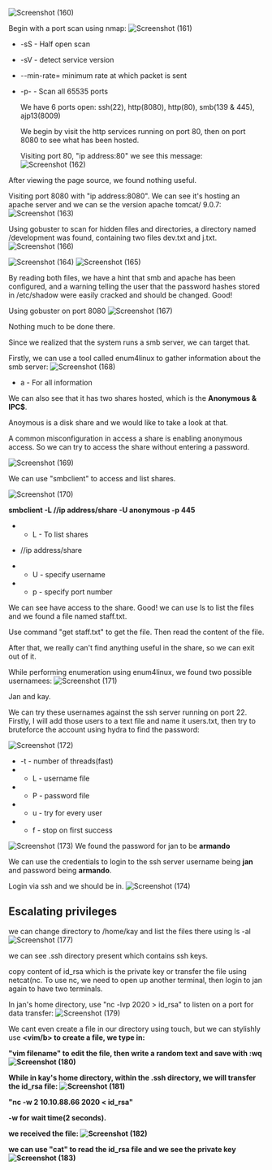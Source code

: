 ![Screenshot (160)](https://github.com/user-attachments/assets/26e78136-c3d6-4d4a-9446-37d2a0ae717f)

Begin with a port scan using nmap:
![Screenshot (161)](https://github.com/user-attachments/assets/ff43ee1e-b6a1-4eb7-9cfe-2a2ad6d1fdda)

- -sS - Half open scan

- -sV - detect service version

- --min-rate= minimum rate at which packet is sent

- -p- -  Scan all 65535 ports

  We have 6 ports open:
  ssh(22), http(8080), http(80), smb(139 & 445), ajp13(8009)

  We begin by visit the http services running on port 80, then on port 8080 to see what has been hosted.

  Visiting port 80, "ip address:80" we see this message:
  ![Screenshot (162)](https://github.com/user-attachments/assets/cefeaf7e-ffb3-4267-a77f-9204fd6cd90c)

After viewing the page source, we found nothing useful.


Visiting port 8080 with "ip address:8080". We can see it's hosting an apache server and we can se the version apache tomcat/ 9.0.7:
![Screenshot (163)](https://github.com/user-attachments/assets/c42dd0a4-bfdd-490d-81d5-887ab54c6b35)

Using gobuster to scan for hidden files and directories, a directory named /development was found, containing two files dev.txt and j.txt.
![Screenshot (166)](https://github.com/user-attachments/assets/ddb430c3-e483-4732-9f98-8f6f2383866f)

![Screenshot (164)](https://github.com/user-attachments/assets/8d3a248c-8ed4-4467-8711-e1259e8d96f5)
![Screenshot (165)](https://github.com/user-attachments/assets/5007f095-b37a-46df-9bf8-5654ce419be5)

By reading both files, we have a hint that smb and apache has been configured, and a warning telling the user that the password hashes stored in /etc/shadow were easily cracked and should be changed. Good!

Using gobuster on port 8080
![Screenshot (167)](https://github.com/user-attachments/assets/2fc27be3-05f7-4305-98cc-3dc7f64f82fb)

Nothing much to be done there.

Since we realized that the system runs a smb server, we can target that.

Firstly, we can use a tool called enum4linux to gather information about the smb server:
![Screenshot (168)](https://github.com/user-attachments/assets/b0696948-3b54-4304-932d-339523b1500e)
- a - For all information

We can also see that it has two shares hosted, which is the <b> Anonymous & IPC$</b>.

Anoymous is a disk share and we would like to take a look at that. 

A common misconfiguration in access a share is enabling anonymous access. So we can try to access the share without entering a password.

![Screenshot (169)](https://github.com/user-attachments/assets/90fd6723-1837-459d-81e6-11aa10b1548f)

We can use "smbclient" to access and list shares.

![Screenshot (170)](https://github.com/user-attachments/assets/e6109588-81c1-4fcc-b0f7-a0f874288d35)

<b> smbclient -L //ip address/share -U anonymous -p 445</b>

- - L - To list shares

- //ip address/share
  
- - U - specify username
  
-  - p - specify port number
 
  We can see have access to the share. Good! we can use ls to list the files and we found a file named staff.txt.

  Use command "get staff.txt" to get the file. Then read the content of the file.

  After that, we really can't find anything useful in the share, so we can exit out of it.

While performing enumeration using enum4linux, we found two possible usernamees:
![Screenshot (171)](https://github.com/user-attachments/assets/bd9dc699-50e6-4502-8b3d-f6828295eb08)

Jan and kay.

We can try these usernames against the ssh server running on port 22. Firstly, I will add those users to a text file and name it users.txt, then try to bruteforce the account using hydra to find the password:

![Screenshot (172)](https://github.com/user-attachments/assets/a44b1e9b-bd2b-454d-a0a3-f18a861293f2)
- -t - number of threads(fast)
-  - L - username file
-  - P - password file
-  - u - try for every user
- - f - stop on first success

![Screenshot (173)](https://github.com/user-attachments/assets/51902548-9294-42cb-ad4f-a3a6726d07a7)
We found the password for jan to be <b>armando</b>

We can use the credentials to login to the ssh server username being <b>jan</b> and password being <b>armando</b>.

Login via ssh and we should be in.
![Screenshot (174)](https://github.com/user-attachments/assets/1ddae042-dd22-47d7-b41d-14f9eaacb877)

<h2>Escalating privileges</h2>

we can change directory to /home/kay and list the files there using ls -al
![Screenshot (177)](https://github.com/user-attachments/assets/75c348f3-68ce-4b81-b8db-66d8d06fa15b)

we can see .ssh directory present which contains ssh keys.

copy content of id_rsa which is the private key or transfer the file using netcat(nc. To use nc, we need to open up another terminal, then login to jan again to have two terminals.

In jan's home directory, use "nc -lvp 2020 > id_rsa" to listen on a port for data transfer:
![Screenshot (179)](https://github.com/user-attachments/assets/1d11be83-cd36-49c5-86a7-182a651cf3ae)

We cant even create a file in our directory using touch, but we can stylishly use <b><vim/b> to create a file, we type in:

"vim filename" to edit the file, then write a random text and save with <b>:wq</b>
![Screenshot (180)](https://github.com/user-attachments/assets/b9a20fa4-caa1-4eb9-82e3-cbdd4fc572bf)


While in kay's home directory, within the .ssh directory, we will transfer the id_rsa file:
![Screenshot (181)](https://github.com/user-attachments/assets/c233ece3-f43f-4b9f-bfcd-22397ae8fdb3)

"nc -w 2 10.10.88.66 2020 < id_rsa"

-w for wait time(2 seconds).

we received the file:
![Screenshot (182)](https://github.com/user-attachments/assets/0e5661e2-620f-4a3d-b54a-f45aa321bfc6)

we can use "cat" to read the id_rsa file and we see the private key
![Screenshot (183)](https://github.com/user-attachments/assets/99e3ee72-10c8-4c35-9f46-44a52abf18c9)







